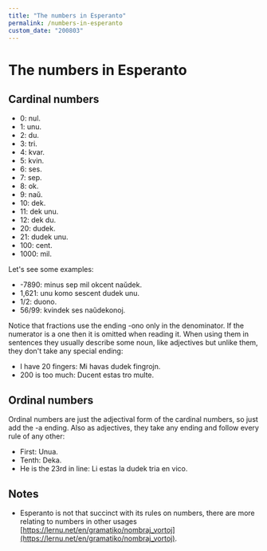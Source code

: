 ```yaml
---
title: "The numbers in Esperanto"
permalink: /numbers-in-esperanto
custom_date: "200803"
---
```


# The numbers in Esperanto

## Cardinal numbers

- 0: nul.
- 1: unu.
- 2: du.
- 3: tri.
- 4: kvar.
- 5: kvin.
- 6: ses.
- 7: sep.
- 8: ok.
- 9: naŭ.
- 10: dek.
- 11: dek unu.
- 12: dek du.
- 20: dudek.
- 21: dudek unu.
- 100: cent.
- 1000: mil.

Let's see some examples:

- -7890: minus sep mil okcent naŭdek.
- 1,621: unu komo sescent dudek unu.
- 1/2: duono.
- 56/99: kvindek ses naŭdekonoj.

Notice that fractions use the ending -ono only in the denominator. If the numerator is a one then it is omitted when reading it. When using them in sentences they usually describe some noun, like adjectives but unlike them, they don't take any special ending:

- I have 20 fingers: Mi havas dudek fingrojn.
- 200 is too much: Ducent estas tro multe.

## Ordinal numbers

Ordinal numbers are just the adjectival form of the cardinal numbers, so just add the -a ending. Also as adjectives, they take any ending and follow every rule of any other:

- First: Unua.
- Tenth: Deka.
- He is the 23rd in line: Li estas la dudek tria en vico.

## Notes

- Esperanto is not that succinct with its rules on numbers, there are more relating to numbers in other usages [https://lernu.net/en/gramatiko/nombraj_vortoj](https://lernu.net/en/gramatiko/nombraj_vortoj).
